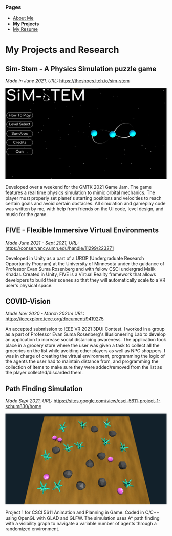 ### Pages
- [About Me](/Portfolio/)
- **My Projects**
- [My Resume](/Portfolio/Resume.pdf)

# My Projects and Research
## Sim-Stem - A Physics Simulation puzzle game
*Made in June 2021, URL:* <https://theshoes.itch.io/sim-stem>

![](https://github.com/BrettSchumacher/Portfolio/blob/d1ec0ce585dd1f4155f8989659b03abc129dc152/docs/SimStem.png)

Developed over a weekend for the GMTK 2021 Game Jam. The game features a real time physics simulation to mimic orbital mechanics. The player must properly set planet's starting positions and velocities to reach certain goals and avoid certain obstacles. All simulation and gameplay code was written by me, with help from friends on the UI code, level design, and music for the game.

## FIVE - Flexible Immersive Virtual Environments
*Made June 2021 - Sept 2021, URL:* <https://conservancy.umn.edu/handle/11299/223271>

Developed in Unity as a part of a UROP (Undergraduate Research Opportunity Program) at the University of Minnesota under the guidance of Professor Evan Suma Rosenberg and with fellow CSCI undergrad Malik Khadar.  Created in Unity, FIVE is a Virtual Reality framework that allows developers to build their scenes so that they will automatically scale to a VR user's physical space.

## COVID-Vision
*Made Nov 2020 - March 2021m URL:* <https://ieeexplore.ieee.org/document/9419275>

An accepted submission to IEEE VR 2021 3DUI Contest. I worked in a group as a part of Professor Evan Suma Rosenberg's Illusioneering Lab to develop an application to increase social distancing awareness. The application took place in a grocery store where the user was given a task to collect all the groceries on the list while avoiding other players as well as NPC shoppers.  I was in charge of creating the virtual environment, programming the logic of the agents the user had to maintain distance from, and programming the collection of items to make sure they were added/removed from the list as the player collected/discarded them.

## Path Finding Simulation
*Made Sept 2021, URL:* <https://sites.google.com/view/csci-5611-project-1-schum830/home>

![](https://github.com/BrettSchumacher/Portfolio/blob/d1ec0ce585dd1f4155f8989659b03abc129dc152/docs/PathFinding.png)

Project 1 for CSCI 5611 Animation and Planning in Game. Coded in C/C++ using OpenGL with GLAD and GLFW. The simulation uses A* path finding with a visibility graph to navigate a variable number of agents through a randomized environment.
